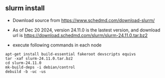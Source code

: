 


## slurm install ##

* Download source from https://www.schedmd.com/download-slurm/

* As of Dec 20 2024, version 24.11.0 is the lastest version, and download url is https://download.schedmd.com/slurm/slurm-24.11.0.tar.bz2  

* execute following commands in each node
```
apt-get install build-essential fakeroot devscripts equivs
tar -xaf slurm-24.11.0.tar.bz2
cd slurm-24.11.0
mk-build-deps -i debian/control
debuild -b -uc -us
```

